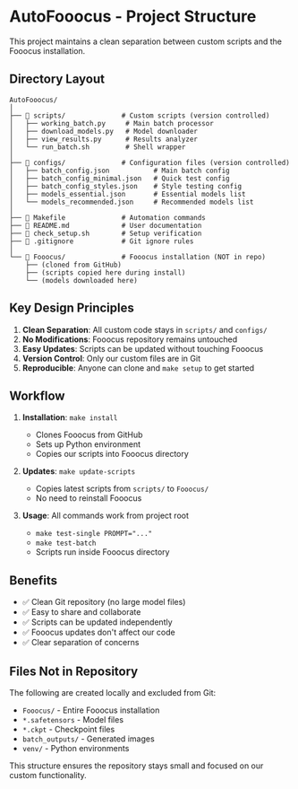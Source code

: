 # AutoFooocus - Project Structure

This project maintains a clean separation between custom scripts and the Fooocus installation.

## Directory Layout

```
AutoFooocus/
│
├── 📁 scripts/              # Custom scripts (version controlled)
│   ├── working_batch.py     # Main batch processor
│   ├── download_models.py   # Model downloader  
│   ├── view_results.py      # Results analyzer
│   └── run_batch.sh         # Shell wrapper
│
├── 📁 configs/              # Configuration files (version controlled)
│   ├── batch_config.json           # Main batch config
│   ├── batch_config_minimal.json   # Quick test config
│   ├── batch_config_styles.json    # Style testing config
│   ├── models_essential.json       # Essential models list
│   └── models_recommended.json     # Recommended models list
│
├── 📄 Makefile              # Automation commands
├── 📄 README.md             # User documentation
├── 📄 check_setup.sh        # Setup verification
├── 📄 .gitignore            # Git ignore rules
│
└── 📁 Fooocus/              # Fooocus installation (NOT in repo)
    ├── (cloned from GitHub)
    ├── (scripts copied here during install)
    └── (models downloaded here)
```

## Key Design Principles

1. **Clean Separation**: All custom code stays in `scripts/` and `configs/`
2. **No Modifications**: Fooocus repository remains untouched
3. **Easy Updates**: Scripts can be updated without touching Fooocus
4. **Version Control**: Only our custom files are in Git
5. **Reproducible**: Anyone can clone and `make setup` to get started

## Workflow

1. **Installation**: `make install`
   - Clones Fooocus from GitHub
   - Sets up Python environment
   - Copies our scripts into Fooocus directory

2. **Updates**: `make update-scripts`
   - Copies latest scripts from `scripts/` to `Fooocus/`
   - No need to reinstall Fooocus

3. **Usage**: All commands work from project root
   - `make test-single PROMPT="..."`
   - `make test-batch`
   - Scripts run inside Fooocus directory

## Benefits

- ✅ Clean Git repository (no large model files)
- ✅ Easy to share and collaborate
- ✅ Scripts can be updated independently
- ✅ Fooocus updates don't affect our code
- ✅ Clear separation of concerns

## Files Not in Repository

The following are created locally and excluded from Git:

- `Fooocus/` - Entire Fooocus installation
- `*.safetensors` - Model files
- `*.ckpt` - Checkpoint files
- `batch_outputs/` - Generated images
- `venv/` - Python environments

This structure ensures the repository stays small and focused on our custom functionality.